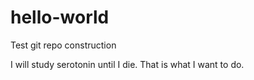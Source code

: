 hello-world
===========

Test git repo construction

I will study serotonin until I die.  That is what I want to do. 

